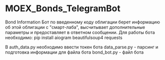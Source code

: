 # MOEX_Bonds_TelegramBot
Bond Information
Бот по введенному коду облигации берет информацию об этой облигации с "смарт-лаба",
высчитывает дополнительные параметры и предоставляет в ответном сообщении.
Для работы бота необходимо:
pip install aiogram beautifulsoup4 requests

В auth_data.py необходимо ввести токен бота
data_parse.py - парсинг и подготовка информации для файла бота
bond_bot.py - файл бота
